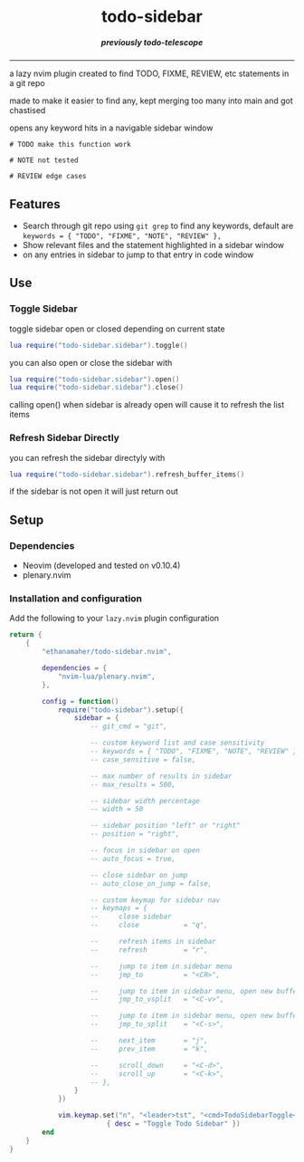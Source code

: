 <div align="center">

# todo-sidebar
##### previously todo-telescope
</div>

---

a lazy nvim plugin created to find TODO, FIXME, REVIEW, etc statements in a git repo

made to make it easier to find any, kept merging too many into main and got chastised

opens any keyword hits in a navigable sidebar window
```
# TODO make this function work

# NOTE not tested

# REVIEW edge cases
```

## Features
* Search through git repo using `git grep` to find any keywords, default are `keywords = { "TODO", "FIXME", "NOTE", "REVIEW" },`
* Show relevant files and the statement highlighted in a sidebar window
* <CR> on any entries in sidebar to jump to that entry in code window



## Use



### Toggle Sidebar
toggle sidebar open or closed depending on current state
```lua
lua require("todo-sidebar.sidebar").toggle()
```

you can also open or close the sidebar with
```lua
lua require("todo-sidebar.sidebar").open()
lua require("todo-sidebar.sidebar").close()
```
calling open() when sidebar is already open will cause it to refresh the list items



### Refresh Sidebar Directly
you can refresh the sidebar directyly with
```lua
lua require("todo-sidebar.sidebar").refresh_buffer_items()
```
if the sidebar is not open it will just return out


## Setup


### Dependencies
* Neovim (developed and tested on v0.10.4)
* plenary.nvim


### Installation and configuration
Add the following to your `lazy.nvim` plugin configuration
```lua
return {
    {
        "ethanamaher/todo-sidebar.nvim",

        dependencies = {
            "nvim-lua/plenary.nvim",
        },

        config = function()
            require("todo-sidebar").setup({
                sidebar = {
                    -- git_cmd = "git",

                    -- custom keyword list and case sensitivity
                    -- keywords = { "TODO", "FIXME", "NOTE", "REVIEW" },
                    -- case_sensitive = false,

                    -- max number of results in sidebar
                    -- max_results = 500,

                    -- sidebar width percentage
                    -- width = 50

                    -- sidebar position "left" or "right"
                    -- position = "right",

                    -- focus in sidebar on open
                    -- auto_focus = true,

                    -- close sidebar on jump
                    -- auto_close_on_jump = false,

                    -- custom keymap for sidebar nav
                    -- keymaps = {
                    --     close sidebar
                    --     close           = "q",

                    --     refresh items in sidebar
                    --     refresh         = "r",

                    --     jump to item in sidebar menu
                    --     jmp_to          = "<CR>",

                    --     jump to item in sidebar menu, open new buffer in vsplit
                    --     jmp_to_vsplit   = "<C-v>",

                    --     jump to item in sidebar menu, open new buffer in split
                    --     jmp_to_split    = "<C-s>",

                    --     next_item       = "j",
                    --     prev_item       = "k",

                    --     scroll_down     = "<C-d>",
                    --     scroll_up       = "<C-k>",
                    -- },
                }
            })

            vim.keymap.set("n", "<leader>tst", "<cmd>TodoSidebarToggle<CR>",
                        { desc = "Toggle Todo Sidebar" })
        end
    }
}
```
